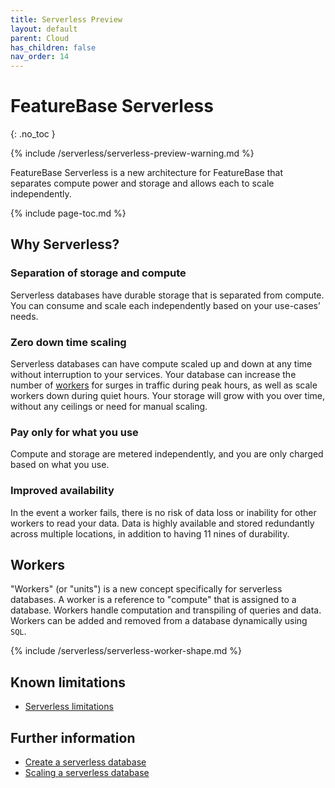 ```yaml
---
title: Serverless Preview 
layout: default
parent: Cloud
has_children: false
nav_order: 14 
---
```


# FeatureBase Serverless

{: .no_toc }

{% include /serverless/serverless-preview-warning.md %}

FeatureBase Serverless is a new architecture for FeatureBase that separates compute power and storage and allows each to scale independently.

{% include page-toc.md %}

## Why Serverless?

### Separation of storage and compute
Serverless databases have durable storage that is separated from compute. You can consume and scale each independently based on your use-cases’ needs.

### Zero down time scaling
Serverless databases can have compute scaled up and down at any time without interruption to your services. Your database can increase the number of [workers](#workers) for surges in traffic during peak hours, as well as scale workers down during quiet hours. Your storage will grow with you over time, without any ceilings or need for manual scaling.

### Pay only for what you use
Compute and storage are metered independently, and you are only charged based on what you use. 

### Improved availability
In the event a worker fails, there is no risk of data loss or inability for other workers to read your data. Data is highly available and stored redundantly across multiple locations, in addition to having 11 nines of durability.

## Workers
"Workers" (or "units") is a new concept specifically for serverless databases. A worker is a reference to "compute" that is assigned to a database.
Workers handle computation and transpiling of queries and data. Workers can be added and removed from a database dynamically using `SQL`.

{% include /serverless/serverless-worker-shape.md %}

## Known limitations

* [Serverless limitations](/docs/cloud/cloud-troubleshooting/issue-serverless-limitations/)

## Further information

* [Create a serverless database](/docs/cloud/cloud-databases/cloud-db-create-serverless)
* [Scaling a serverless database](/docs/cloud/cloud-databases/cloud-db-serverless-scale)